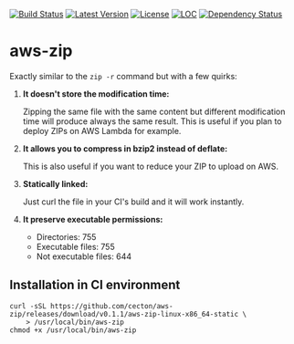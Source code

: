 [![Build Status](https://travis-ci.org/cecton/aws-zip.svg?branch=master)](https://travis-ci.org/cecton/aws-zip)
[![Latest Version](https://img.shields.io/crates/v/aws-zip.svg)](https://crates.io/crates/aws-zip)
[![License](https://img.shields.io/badge/license-MIT-blue.svg)](http://opensource.org/licenses/MIT)
[![LOC](https://tokei.rs/b1/github/cecton/aws-zip)](https://github.com/cecton/aws-zip)
[![Dependency Status](https://deps.rs/repo/github/cecton/aws-zip/status.svg)](https://deps.rs/repo/github/cecton/aws-zip)

aws-zip
=======

Exactly similar to the `zip -r` command but with a few quirks:

1.  **It doesn't store the modification time:**

    Zipping the same file with the same content but different modification time
    will produce always the same result. This is useful if you plan to deploy
    ZIPs on AWS Lambda for example.

2.  **It allows you to compress in bzip2 instead of deflate:**

    This is also useful if you want to reduce your ZIP to upload on AWS.

3.  **Statically linked:**

    Just curl the file in your CI's build and it will work instantly.

4.  **It preserve executable permissions:**

     *  Directories: 755
     *  Executable files: 755
     *  Not executable files: 644

Installation in CI environment
------------------------------

```
curl -sSL https://github.com/cecton/aws-zip/releases/download/v0.1.1/aws-zip-linux-x86_64-static \
    > /usr/local/bin/aws-zip
chmod +x /usr/local/bin/aws-zip
```
